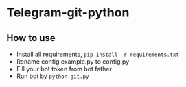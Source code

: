 # Telegram-git-python

## How to use

- Install all requirements, `pip install -r requirements.txt`
- Rename config.example.py to config.py
- Fill your bot token from bot father
- Run bot by `python git.py`
